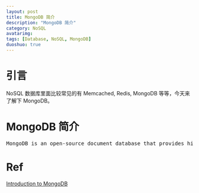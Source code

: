 ```yaml
---
layout: post
title: MongoDB 简介
description: "MongoDB 简介"
category: NoSQL
avatarimg:
tags: [Database, NoSQL, MongoDB]
duoshuo: true
---
```


# 引言

NoSQL 数据库里面比较常见的有 Memcached, Redis, MongoDB 等等，今天来了解下 MongoDB。

# MongoDB 简介

<pre>
MongoDB is an open-source document database that provides high performance, high availability, and automatic scaling.
</pre>


# Ref
[Introduction to MongoDB](https://docs.mongodb.com/manual/introduction/)    
